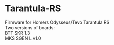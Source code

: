 # Tarantula-RS
Firmware for Homers Odysseus/Tevo Tarantula RS  
Two versions of boards:  
BTT SKR 1.3  
MKS SGEN L v1.0  
